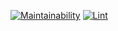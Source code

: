 [![Maintainability](https://api.codeclimate.com/v1/badges/a99a88d28ad37a79dbf6/maintainability)](https://codeclimate.com/github/codeclimate/codeclimate/maintainability)
[![Lint](https://github.com/antiyvt/backend-project-lvl1/workflows/Lint/badge.svg)](https://github.com/hexlet-boilerplates/nodejs-package/actions)